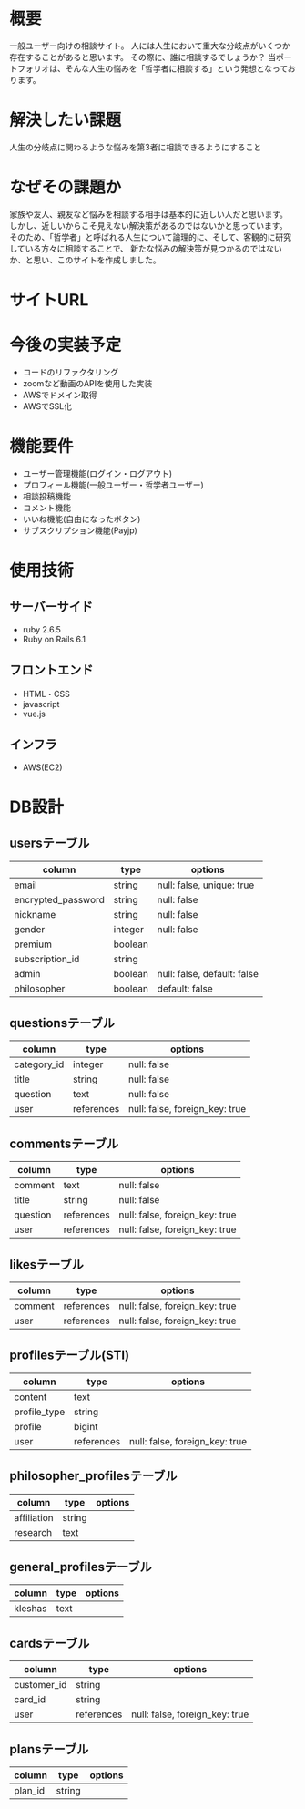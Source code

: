 # 概要
一般ユーザー向けの相談サイト。
人には人生において重大な分岐点がいくつか存在することがあると思います。
その際に、誰に相談するでしょうか？
当ポートフォリオは、そんな人生の悩みを「哲学者に相談する」という発想となっております。

# 解決したい課題
人生の分岐点に関わるような悩みを第3者に相談できるようにすること

# なぜその課題か
家族や友人、親友など悩みを相談する相手は基本的に近しい人だと思います。
しかし、近しいからこそ見えない解決策があるのではないかと思っています。
そのため、「哲学者」と呼ばれる人生について論理的に、そして、客観的に研究している方々に相談することで、
新たな悩みの解決策が見つかるのではないか、と思い、このサイトを作成しました。

# サイトURL
<!-- [google]: http://52.192.219.78/  -->

# 今後の実装予定
- コードのリファクタリング
- zoomなど動画のAPIを使用した実装
- AWSでドメイン取得
- AWSでSSL化

# 機能要件
- ユーザー管理機能(ログイン・ログアウト)
- プロフィール機能(一般ユーザー・哲学者ユーザー)
- 相談投稿機能
- コメント機能
- いいね機能(自由になったボタン)
- サブスクリプション機能(Payjp)

# 使用技術
## サーバーサイド
- ruby 2.6.5
- Ruby on Rails 6.1

## フロントエンド
- HTML・CSS
- javascript
- vue.js

## インフラ
- AWS(EC2)

# DB設計
## usersテーブル

|column                 |type      |options                       |
|-----------------------|----------|------------------------------|
|email                  |string    |null: false, unique: true     |
|encrypted_password     |string    |null: false                   |
|nickname               |string    |null: false                   |
|gender                 |integer   |null: false                   |
|premium                |boolean   |                              |
|subscription_id        |string    |                              |
|admin                  |boolean   |null: false, default: false   |
|philosopher            |boolean   |default: false                |

## questionsテーブル

|column                 |type      |options                       |
|-----------------------|----------|------------------------------|
|category_id            |integer   |null: false                   |
|title                  |string    |null: false                   |
|question               |text      |null: false                   |
|user                   |references|null: false, foreign_key: true|

## commentsテーブル

|column                 |type      |options                       |
|-----------------------|----------|------------------------------|
|comment                |text      |null: false                   |
|title                  |string    |null: false                   |
|question               |references|null: false, foreign_key: true|
|user                   |references|null: false, foreign_key: true|

## likesテーブル

|column                 |type      |options                       |
|-----------------------|----------|------------------------------|
|comment                |references|null: false, foreign_key: true|
|user                   |references|null: false, foreign_key: true|


## profilesテーブル(STI)

|column                 |type      |options                       |
|-----------------------|----------|------------------------------|
|content                |text      |                              |
|profile_type           |string    |                              |
|profile                |bigint    |                              |
|user                   |references|null: false, foreign_key: true|

## philosopher_profilesテーブル

|column                 |type      |options                       |
|-----------------------|----------|------------------------------|
|affiliation            |string    |                              |
|research               |text      |                              |

## general_profilesテーブル

|column                 |type      |options                       |
|-----------------------|----------|------------------------------|
|kleshas                |text      |                              |

## cardsテーブル

|column                 |type      |options                       |
|-----------------------|----------|------------------------------|
|customer_id            |string    |                              |
|card_id                |string    |                              |
|user                   |references|null: false, foreign_key: true|

## plansテーブル

|column                 |type      |options                       |
|-----------------------|----------|------------------------------|
|plan_id                |string    |                              |